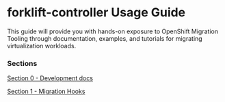 # forklift-controller Usage Guide

This guide will provide you with hands-on exposure to OpenShift Migration Tooling through documentation, examples,  and tutorials for migrating virtualization workloads.

### Sections

[Section 0 - Development docs](./dev-docs.md)<br>

[Section 1 - Migration Hooks](./hooks.md)<br>
